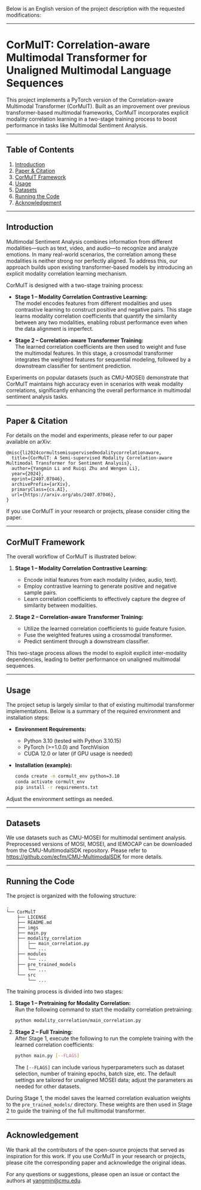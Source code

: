 Below is an English version of the project description with the requested modifications:

---

# CorMulT: Correlation-aware Multimodal Transformer for Unaligned Multimodal Language Sequences

This project implements a PyTorch version of the Correlation-aware Multimodal Transformer (CorMulT). Built as an improvement over previous transformer-based multimodal frameworks, CorMulT incorporates explicit modality correlation learning in a two-stage training process to boost performance in tasks like Multimodal Sentiment Analysis.

---

## Table of Contents

1. [Introduction](#introduction)
2. [Paper & Citation](#paper--citation)
3. [CorMulT Framework](#cormult-framework)
4. [Usage](#usage)
5. [Datasets](#datasets)
6. [Running the Code](#running-the-code)
7. [Acknowledgement](#acknowledgement)

---

## Introduction

Multimodal Sentiment Analysis combines information from different modalities—such as text, video, and audio—to recognize and analyze emotions. In many real-world scenarios, the correlation among these modalities is neither strong nor perfectly aligned. To address this, our approach builds upon existing transformer-based models by introducing an explicit modality correlation learning mechanism.

CorMulT is designed with a two-stage training process:
- **Stage 1 – Modality Correlation Contrastive Learning:**  
  The model encodes features from different modalities and uses contrastive learning to construct positive and negative pairs. This stage learns modality correlation coefficients that quantify the similarity between any two modalities, enabling robust performance even when the data alignment is imperfect.
  
- **Stage 2 – Correlation-aware Transformer Training:**  
  The learned correlation coefficients are then used to weight and fuse the multimodal features. In this stage, a crossmodal transformer integrates the weighted features for sequential modeling, followed by a downstream classifier for sentiment prediction.

Experiments on popular datasets (such as CMU-MOSEI) demonstrate that CorMulT maintains high accuracy even in scenarios with weak modality correlations, significantly enhancing the overall performance in multimodal sentiment analysis tasks.

---

## Paper & Citation

For details on the model and experiments, please refer to our paper available on arXiv:

```
@misc{li2024cormultsemisupervisedmodalitycorrelationaware,
  title={CorMulT: A Semi-supervised Modality Correlation-aware Multimodal Transformer for Sentiment Analysis},
  author={Yangmin Li and Ruiqi Zhu and Wengen Li},
  year={2024},
  eprint={2407.07046},
  archivePrefix={arXiv},
  primaryClass={cs.AI},
  url={https://arxiv.org/abs/2407.07046},
}
```

If you use CorMulT in your research or projects, please consider citing the paper.

---

## CorMulT Framework

The overall workflow of CorMulT is illustrated below:

1. **Stage 1 – Modality Correlation Contrastive Learning:**  
   - Encode initial features from each modality (video, audio, text).
   - Employ contrastive learning to generate positive and negative sample pairs.
   - Learn correlation coefficients to effectively capture the degree of similarity between modalities.

2. **Stage 2 – Correlation-aware Transformer Training:**  
   - Utilize the learned correlation coefficients to guide feature fusion.
   - Fuse the weighted features using a crossmodal transformer.
   - Predict sentiment through a downstream classifier.

This two-stage process allows the model to exploit explicit inter-modality dependencies, leading to better performance on unaligned multimodal sequences.

---

## Usage

The project setup is largely similar to that of existing multimodal transformer implementations. Below is a summary of the required environment and installation steps:

- **Environment Requirements:**
  - Python 3.10 (tested with Python 3.10.15)
  - PyTorch (>=1.0.0) and TorchVision
  - CUDA 12.0 or later (if GPU usage is needed)

- **Installation (example):**

  ```bash
  conda create -n cormult_env python=3.10
  conda activate cormult_env
  pip install -r requirements.txt
  ```

Adjust the environment settings as needed.

---

## Datasets

We use datasets such as CMU-MOSEI for multimodal sentiment analysis. Preprocessed versions of MOSI, MOSEI, and IEMOCAP can be downloaded from the CMU-MultimodalSDK repository. Please refer to https://github.com/ecfm/CMU-MultimodalSDK for more details.

---

## Running the Code

The project is organized with the following structure:

```
.
└── CorMulT
    ├── LICENSE
    ├── README.md
    ├── imgs
    ├── main.py
    ├── modality_correlation
    │   ├── main_correlation.py
    │   └── ...
    ├── modules
    │   └── ...
    ├── pre_trained_models
    │   └── ...
    └── src
        └── ...
```

The training process is divided into two stages:

1. **Stage 1 – Pretraining for Modality Correlation:**  
   Run the following command to start the modality correlation pretraining:

   ```bash
   python modality_correlation/main_correlation.py
   ```

2. **Stage 2 – Full Training:**  
   After Stage 1, execute the following to run the complete training with the learned correlation coefficients:

   ```bash
   python main.py [--FLAGS]
   ```

   The `[--FLAGS]` can include various hyperparameters such as dataset selection, number of training epochs, batch size, etc. The default settings are tailored for unaligned MOSEI data; adjust the parameters as needed for other datasets.

During Stage 1, the model saves the learned correlation evaluation weights to the `pre_trained_models/` directory. These weights are then used in Stage 2 to guide the training of the full multimodal transformer.

---

## Acknowledgement

We thank all the contributors of the open-source projects that served as inspiration for this work. If you use CorMulT in your research or projects, please cite the corresponding paper and acknowledge the original ideas.

For any questions or suggestions, please open an issue or contact the authors at yangmin@cmu.edu.
